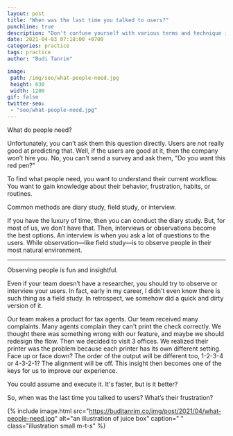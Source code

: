 ```yaml
---
layout: post
title: "When was the last time you talked to users?"
punchline: true
description: "Don't confuse yourself with various terms and technique in the industry. Always focus at your core."
date: 2021-04-03 07:18:00 +0700
categories: practice
tags: practice
author: "Budi Tanrim"

image:
 path: /img/seo/what-people-need.jpg
 height: 630
 width: 1200
gif: false
twitter-seo: 
 - "seo/what-people-need.jpg"
---
```


What do people need?

Unfortunately, you can’t ask them this question directly. Users are not really good at predicting that. Well, if the users are good at it, then the company won’t hire you. No, you can't send a survey and ask them, "Do you want this red pen?"

To find what people need, you want to understand their current workflow. You want to gain knowledge about their behavior, frustration, habits, or routines.

Common methods are diary study, field study, or interview.

If you have the luxury of time, then you can conduct the diary study. But, for most of us, we don’t have that. Then, interviews or observations become the best options. An interview is when you ask a lot of questions to the users. While observation—like field study—is to observe people in their most natural environment.

---

Observing people is fun and insightful. 

Even if your team doesn’t have a researcher, you should try to observe or interview your users. In fact, early in my career, I didn't even know there is such thing as a field study. In retrospect, we somehow did a quick and dirty version of it.

Our team makes a product for tax agents. Our team received many complaints. Many agents complain they can't print the check correctly. We thought there was something wrong with our feature, and maybe we should redesign the flow. Then we decided to visit 3 offices. We realized their printer was the problem because each printer has its own different setting. Face up or face down? The order of the output will be different too, 1-2-3-4 or 4-3-2-1? The alignment will be off. This insight then becomes one of the keys for us to improve our experience.

You could assume and execute it. It's faster, but is it better?

So, when was the last time you talked to users? What’s their frustration?


{% include image.html 
src="https://buditanrim.co/img/post/2021/04/what-people-need.jpg" 
alt="an illustration of juice box" 
caption=" "
class="illustration small m-t-s" %}



